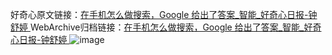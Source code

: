 好奇心原文链接：[在手机怎么做搜索，Google 给出了答案_智能_好奇心日报-钟舒婷 ](https://www.qdaily.com/articles/10199.html)
WebArchive归档链接：[在手机怎么做搜索，Google 给出了答案_智能_好奇心日报-钟舒婷 ](http://web.archive.org/web/20180922200120/http://www.qdaily.com:80/articles/10199.html)
![image](http://ww3.sinaimg.cn/large/007d5XDply1g3vvihpobcj30u03qbhdt)